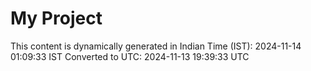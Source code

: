 # My Project

This content is dynamically generated in Indian Time (IST): 2024-11-14 01:09:33 IST
Converted to UTC: 2024-11-13 19:39:33 UTC
